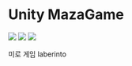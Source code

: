 Unity MazaGame
===

<a href="https://myengineering.tistory.com/"><img src="https://img.shields.io/badge/blog-myengineering-red.svg" /></a>
<a href="#"><img src="https://img.shields.io/github/last-commit/manduMY/2020.02.28_MazeGame.svg?style=flat" /></a>
<a href="#"><img src="https://img.shields.io/github/languages/top/manduMY/2020.02.28_MazeGame.svg?colorB=yellow&style=flat" /></a>

미로 게임 laberinto

<br/>
